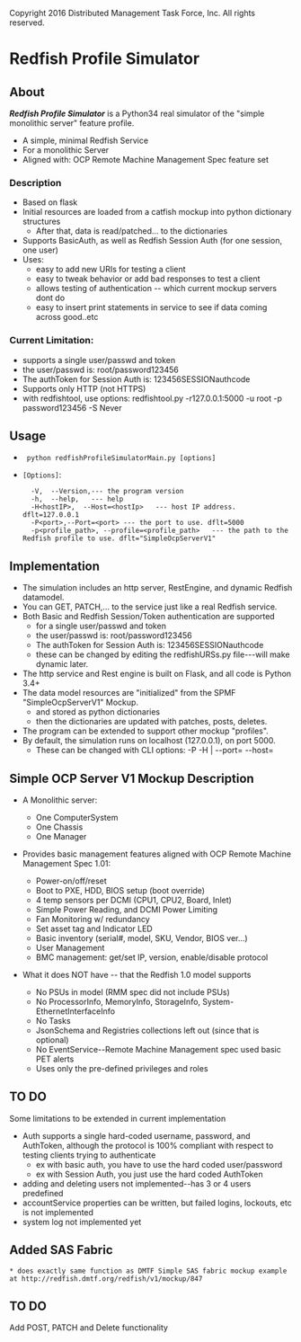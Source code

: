 Copyright 2016 Distributed Management Task Force, Inc. All rights reserved.
# Redfish Profile Simulator
## About
***Redfish Profile Simulator***
is a Python34 real simulator of the "simple monolithic server" feature profile.

  *  A simple, minimal Redfish Service
  *  For a monolithic Server
  *  Aligned with: OCP Remote Machine Management Spec feature set

### Description
* Based on flask
* Initial resources are loaded from a catfish mockup into python dictionary structures
  * After that, data is read/patched... to the dictionaries
* Supports BasicAuth, as well as Redfish Session Auth  (for one session, one user)
* Uses:
  * easy to add new URIs for testing a client
  * easy to tweak behavior or add bad responses to test a client
  * allows testing of authentication -- which current mockup servers dont do
  * easy to insert print statements in service to see if data coming across good..etc

### Current Limitation:
  * supports a single user/passwd and token
  * the user/passwd is:   root/password123456    
  * The authToken for Session Auth is: 123456SESSIONauthcode
  * Supports only HTTP  (not HTTPS)
  * with redfishtool, use options: redfishtool.py -r127.0.0.1:5000 -u root -p password123456 -S Never <subcmd>



## Usage
* ` python redfishProfileSimulatorMain.py [options]`

* `[Options]`:

		-V,  --Version,--- the program version
		-h,  --help,   --- help
		-H<hostIP>,  --Host=<hostIp>   --- host IP address. dflt=127.0.0.1
		-P<port>,--Port=<port> --- the port to use. dflt=5000
		-p<profile_path>, --profile=<profile_path>   --- the path to the Redfish profile to use. dflt="SimpleOcpServerV1"
    
    
## Implementation
* The simulation includes an http server, RestEngine, and dynamic Redfish datamodel.
* You can GET, PATCH,... to the service just like a real Redfish service.
* Both Basic and Redfish Session/Token authentication are supported 
  * for a single user/passwd and token
  * the user/passwd is:   root/password123456    
  * The authToken for Session Auth is: 123456SESSIONauthcode
  * these can be changed by editing the redfishURSs.py file---will make dynamic later.
* The http service and Rest engine is built on Flask, and all code is Python 3.4+
* The data model resources are "initialized" from the SPMF "SimpleOcpServerV1" Mockup.
  *  and stored as python dictionaries
  *  then the dictionaries are updated with patches, posts, deletes.
* The program can be extended to support other mockup \"profiles\".
* By default, the simulation runs on localhost (127.0.0.1), on port 5000.
  * These can be changed with CLI options: -P<port> -H <hostIP>  | --port=<port> --host=<hostIp>

## Simple OCP Server V1 Mockup Description
* A Monolithic server:
  * One ComputerSystem
  * One Chassis
  * One Manager

* Provides basic management features aligned with OCP Remote Machine Management Spec 1.01:
  * Power-on/off/reset
  * Boot to PXE, HDD, BIOS setup (boot override)
  * 4 temp sensors per DCMI (CPU1, CPU2, Board, Inlet)
  * Simple Power Reading, and  DCMI Power Limiting
  * Fan Monitoring w/ redundancy
  * Set asset tag and Indicator LED
  * Basic inventory (serial#, model, SKU, Vendor, BIOS ver…)
  * User Management
  * BMC management: get/set IP, version, enable/disable protocol

* What it does NOT have -- that the Redfish 1.0 model supports
  * No PSUs in model  (RMM spec did not include PSUs) 
  * No ProcessorInfo, MemoryInfo, StorageInfo, System-EthernetInterfaceInfo
  * No Tasks
  * JsonSchema and Registries collections left out (since that is optional)
  * No EventService--Remote Machine Management spec used basic PET alerts
  * Uses only the pre-defined privileges and roles


## TO DO
Some limitations to be extended in current implementation

* Auth supports a single hard-coded username, password, and AuthToken, although the protocol is 100% compliant with respect to testing clients trying to authenticate
  * ex with basic auth, you have to use the hard coded user/password
  * ex with Session Auth, you just use the hard coded AuthToken
* adding and deleting users not implemented--has 3 or 4 users predefined
* accountService properties can be written, but failed logins, lockouts, etc is not implemented
* system log not implemented yet

## Added SAS Fabric 
	* does exactly same function as DMTF Simple SAS fabric mockup example at http://redfish.dmtf.org/redfish/v1/mockup/847

## TO DO 
Add POST, PATCH and Delete functionality






